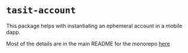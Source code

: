 # `tasit-account`

This package helps with instantiating an ephemeral account in a mobile dapp.

Most of the details are in the main README for the monorepo [here](https://github.com/tasitlabs/TasitSDK#account-and-private-key-generation)
